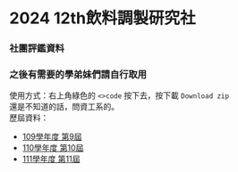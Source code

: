 # 2024 12th飲料調製研究社
### 社團評鑑資料
### 之後有需要的學弟妹們請自行取用
使用方式：右上角綠色的 `<>code` 按下去，按下載 `Download zip`  
還是不知道的話，問資工系的。  
歷屆資料：
- [109學年度 第9屆](https://drive.google.com/drive/mobile/folders/15yB-_ZwTFuADmWtUDGIch5fZZ4EVat6U?usp=sharing)
- [110學年度 第10屆](https://drive.google.com/drive/folders/1VtByLFSuexTGdq8u9uwyggTAn2C2AeQT?usp=sharing)
- [111學年度 第11屆](https://drive.google.com/drive/folders/1d7I98RLcvQT5pqSVTDFv6-h4e4y-cNgZ)
